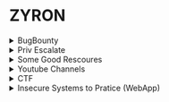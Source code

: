 # ZYRON
<details>
    <summary>BugBounty</summary>
    <li> <a href="https://www.hacksplaining.com/lessons">Hacksplaining</a></li>
    <li> <a href="https://pwning.owasp-juice.shop/">Pwning OWASP Juice Shop</a> </li>
    <li> <a href="https://www.bugcrowd.com/hackers/bugcrowd-university/">Bugcrowd University </a> </li>
    <li> <a href="https://application.security/free-application-security-training">Free-application-security-training </a> </li>
    <li> <a href="https://ckarande.gitbooks.io/owasp-nodegoat-tutorial/content/index.html">OWASP NodeGoat Tutorial </a> </li>
    <li> <a href="https://github.com/nahamsec/Resources-for-Beginner-Bug-Bounty-Hunters">Resources-for-Beginner-Bug-Bounty-Hunters </a> </li>
    <li> <a href="https://github.com/qazbnm456/awesome-web-security#readme">Awesome Web Security </a> </li>
    <li> <a href="https://medium.com/bugbountywriteup/tagged/bug-bounty">Info Sec Write Ups </a> </li>
    <li> <a href="https://www.hacker101.com/resources#2">Hacker101 Resources</a> </li>
    <li> <a href="https://owasp.org/www-project-top-ten/">Owasp Top10 </a> </li>
    <li> <a href="https://www.exploit-db.com/papers">ExploitDb Papers. </a> </li>
    <li> <a href="https://portswigger.net/research">PortSwigger Research </a> </li>
    <li> <a href="https://portswigger.net/daily-swig">PortSwigger Daily-Swig </a> </li>
    <li> <a href="https://www.acunetix.com/blog/articles/">Acunetix Articles </a> </li>
    <li> <a href="https://www.acunetix.com/blog/articles/server-side-request-forgery-vulnerability/">Acunetix|What is SSRF? </a> </li>
    <li> <a href="https://portswigger.net/daily-swig/prototype-pollution-the-dangerous-and-underrated-vulnerability-impacting-javascript-applications">PortSwigger      Prototype Pollution </a> </li>
    <li> <a href="https://gracefulsecurity.com/command-injection-the-good-the-bad-and-the-blind/">Command-injection-the-good-the-bad-and-the-blind </a> </li>
    <li> <a href="https://blog.0daylabs.com/2019/02/15/prototype-pollution-javascript/">Analysis and Exploitation of Prototype Pollution attacks </a> </li>
    <li> <a href="http://www.securityidiots.com/Web-Pentest">Security Idiots</a></li>
    <li> <a href="https://help.semmle.com/wiki/display/JS/JavaScript+queries">JavaScript queries </a> </li>
    <li> <a href="https://vulp3cula.gitbook.io/hackers-grimoire/">Hacker's Grimoire </a> </li>
    <li> <a href="https://github.com/reddelexc/hackerone-reports"> Bug Bounty Reports </a></li>
    <li> <a href="https://github.com/jhaddix/tbhm">The Bug Hunter's Methodology (TBHM) </a> </li>
    <li> <a href="https://defendtheweb.net/">Defend The Web </a> </li>
    <li> <a href="https://github.com/swisskyrepo/PayloadsAllTheThings">Payload All Things </a> </li>
    <li> <a href="https://web.stanford.edu/class/cs253/">Web Security course by Stanford University </a> </li>
    <li> <a href="https://owasp.org/www-project-web-security-testing-guide/assets/archive/OWASP_Testing_Guide_v4.pdf">Owasp Testing Guide </a> </li>
</details>

<details>
  <summary>Priv Escalate</summary>
    <li> <a href="https://www.hackingarticles.in/category/privilege-escalation/">Privilege Escalation Archives - Hacking Articles </a> </li>
    <li> <a href="https://payatu.com/guide-linux-privilege-escalation">A guide to Linux Privilege Escalation </a> </li>
    <li> <a href="https://sushant747.gitbooks.io/total-oscp-guide/content/privilege_escalation_-_linux.html">Privilege Escalation </a> </li>
    <li> <a href="https://highon.coffee/blog/linux-commands-cheat-sheet/">Linux Commands Cheat Sheet</a></li>
    <li> <a href="https://blog.g0tmi1k.com/2011/08/basic-linux-privilege-escalation/">Basic Linux Privilege Escalation </a> </li>
    <li> <a href="https://www.exploit-db.com/docs/42757">Windows & Linux Hak Yükseltme </a> </li>
    <li> <a href="https://www.mehmetince.net/linux-exploit-suggester-ile-linux-yetki-yukseltme-zafiyeti-tespiti/">Linux Exploit Suggester ile Yetki Yükseltme Zafiyeti Tespiti </a> </li>
    <li> <a href="https://medium.com/bugbountywriteup/privilege-escalation-in-windows-380bee3a2842">Privilege Escalation in Windows </a> </li>
    <li> <a href="https://ozdenercin.com/2019/06/28/derinlemesine-windows-privilege-escalation-yetki-yukseltmesi/">Derinlemesine Windows Priv Esc </a> </li>
    <li> <a href="https://www.fuzzysecurity.com/tutorials/16.html">Windows Privilege Escalation Fundamentals </a> </li>
    <li> <a href="https://medium.com/@rahmatnurfauzi/windows-privilege-escalation-scripts-techniques-30fa37bd194">Windows Privilege Escalation Scripts & Techniques </a> </li>
    <li> <a href="https://book.hacktricks.xyz/linux-unix/privilege-escalation">Linux Privilege Escalation </a> </li>
    <li> <a href="https://www.hackingarticles.in/linux-privilege-escalation-using-capabilities/">Linux Privilege Escalation using Capabilities</a> </li>
    <li> <a href="https://alpinesecurity.com/blog/empire-a-powershell-post-exploitation-tool/">Empire: A PowerShell Post-Exploitation Tool</a></li>
    <li> <a href="https://pentest.blog/windows-privilege-escalation-methods-for-pentesters/">Windows Privilege Escalation Methods for Pentesters </a></li>
</details>

<details>
    <summary>Some Good Rescoures</summary>
    <li> <a href="https://book.hacktricks.xyz/">HackTricks </a> </li>
    <li> <a href="https://incognitjoe.github.io/">IncognitJoe  </a> </li>
    <li> <a href="https://highon.coffee/">Penetration Testing && Security Research Blog </a> </li>
    <li> <a href="https://medium.com/bugbountywriteup/tagged/bug-bounty">Info Sec Write Ups </a> </li>
    <li> <a href="https://blog.g0tmi1k.com/">g0tm1k </a> </li>
    <li> <a href="https://0xsp.com/">0xsp</a> </li>
    <li> <a href="https://www.tutorialspoint.com/penetration_testing/index.htm">Penetration Testing </a></li>
    <li> <a href="https://resources.infosecinstitute.com/">InfoSec Resources </a> </li>
    <li> <a href="https://pentest.blog/">PentestBlog </a></li>
    <li> <a href="https://pentester.land/">Pentester Land </a> </li>
    <li> <a href="https://www.hackingarticles.in/">Hacking Articles </a> </li>
    <li> <a href="https://github.com/carpedm20/awesome-hacking#readme">Awesome Hacking</a></li>
    <li> <a href="https://github.com/sbilly/awesome-security#readme">Awesome Security </a></li>
    <li> <a href="https://www.wonderhowto.com/">Null Byte Blog </a> </li>
    <li> <a href="https://www.thecybermentor.com/">The Cyber Mentor Blog </a> </li>
    <li> <a href="https://sushant747.gitbooks.io/total-oscp-guide/content/">Sushant Total OSCP</a></li>
    <li> <a href="https://hackersploit.org/">Hackersploit Blog </a> </li>
    <li> <a href="https://guyinatuxedo.github.io/index.html">NightMare </a></li>
    <li> <a href="https://beginners.re/">Reverse engineering for beginners </a> </li>
    <li> <a href="https://www.youtube.com/playlist?list=PLLKT__MCUeix3O0DPbmuaRuR_4Hxo4m3G">Buffer Overflows Made Easy </a> </li>
    <li> <a href="https://prune2000.github.io/tools/pentest/">Pentesting Tools </a></li>
    <li> <a href="https://www.reddit.com/r/trsec/">Reddit TRsec </a></li> 
    <li> <a href="https://www.kitploit.com/">KitPloit </a></li>
    <li> <a href="https://pentestlab.blog/">PentestLab Blog </a></li>
    <li> <a href="https://blog.drhack.net/category/hacking/">Drhack Blog </a></li>
    <li> <a href="https://securiteam.com/">SecuriTeam><a/></li>
    <li> <a href="https://hackingpassion.com/">HakingPassion</a></li>
    <li> <a href="https://hacksland.net/">HacksLand</a></li>
    <li> <a href="https://thehackerblog.com/">The Hacker Blog </a></li>
    <li> <a href="https://ethicalhackingguru.com/">Ethical Hacking Guru </a></li>
    <li> <a href="http://www.anonhack.in/">AnonHack </a></li>
    <li> <a href="https://linux-dersleri.github.io/">Linux Dersleri </a></li>
</details>
 
 <details>
    <summary>Youtube Channels</summary>
    <li> <a href="https://www.youtube.com/channel/UCVeW9qkBjo3zosnqUbG7CFw">John Hammond </a> </li>
    <li> <a href="https://www.youtube.com/channel/UCa6eh7gCkpPo5XXUDfygQQA">Ippsec </a> </li>
    <li> <a href="https://www.youtube.com/channel/UClis21-nGFunHa9agc7Md_Q">Mehmet D.İnce </a> </li>
    <li> <a href="https://www.youtube.com/channel/UCpoyhjwNIWZmsiKNKpsMAQQ">VbScrub </a> </li>
    <li> <a href="https://www.youtube.com/channel/UC3s0BtrBJpwNDaflRSoiieQ">Hak5 </a> </li>
    <li> <a href="https://www.youtube.com/channel/UCCZDt7MuC3Hzs6IH4xODLBw">Naham Sec </a> </li>
    <li> <a href="https://www.youtube.com/channel/UCCkVMojdBWS-JtH7TliWkVg">GynvaelEN  </a> </li>
    <li> <a href="https://www.youtube.com/channel/UCnmAu7FF7LeoyTozrMVtTxQ"> Atil Samancioglu  </a> </li>
    <li> <a href="https://www.youtube.com/channel/UC0ArlFuFYMpEewyRBzdLHiw">Cyber Mentor </a> </li>
    <li> <a href="https://www.youtube.com/channel/UC0ZTPkdxlAKf-V33tqXwi3Q">HackerSploit </a> </li>
    <li> <a href="https://www.youtube.com/channel/UCL1Rp1QrhuRhl-sjP5KYwhw">Can Deger </a> </li>
    <li> <a href="https://www.youtube.com/channel/UCgTNupxATBfWmfehv21ym-g"> Null Bytes</a> </li>
    <li> <a href="https://www.youtube.com/channel/UClcE-kVhqyiHCcjYwcpfj9w">LiveOverflow </a> </li>
    <li> <a href="https://www.youtube.com/channel/UCqfqH-wq12WOm4QG4KiRisw"> Stephen Chapman  </a> </li>
    <li> <a href="https://www.youtube.com/channel/UCsBjURrPoezykLs9EqgamOA"> Fireship  </a> </li>
    <li> <a href="https://www.youtube.com/channel/UCwgKmJM4ZJQRJ-U5NjvR2dg"> commaai archive  </a> </li>
    <li> <a href="https://www.youtube.com/channel/UCGISJ8ZHkmIv1CaoHovK-Xw">/dev/null </a> </li>
    <li> <a href="https://www.youtube.com/channel/UCQN2DsjnYH60SFBIA6IkNwg"> STÖK  </a> </li>
    <li> <a href="https://www.youtube.com/channel/UCDqZyVCTwg9UyRWKgQ7Gizg"> Ceos3c  </a> </li>
    <li> <a href="https://www.youtube.com/channel/UCW6xlqxSY3gGur4PkGPEUeA"> Seytonic  </a> </li>
    <li> <a href="https://www.youtube.com/channel/UCK1Eb19myZZZp21laMcmoJg"> Gökhan Muharremoğlu  </a> </li>
    <li> <a href="https://www.youtube.com/channel/UCWdEtRBNhSKcjIS6xvIws3A"> krypt0mux  </a> </li>
    <li> <a href="https://www.youtube.com/channel/UCc1Pn7FxieMohCZFPYEbs7w"> Jake Wright  </a> </li>
    <li> <a href="https://www.youtube.com/channel/UCf93fPKwotph47H3_KDcRyg"> Kris Occhipinti  </a> </li>
    <li> <a href="https://www.youtube.com/channel/UCUB9vOGEUpw7IKJRoR4PK-A"> Murmus CTF  </a> </li>
    <li> <a href="https://www.youtube.com/channel/UCW6MNdOsqv2E9AjQkv9we7A">  PwnFunction </a> </li>    
    <li> <a href="https://www.youtube.com/channel/UCo1NHk_bgbAbDBc4JinrXww?pbjreload=101">BugCrowd</a></li>
    <li> <a href="https://www.youtube.com/channel/UCsgzmECky2Q9lQMWzDwMhYw">HakcerOne<a/></li>
    <li> <a href="https://www.youtube.com/user/Computerphile">Computerphile</a></li>
</details>

<details>
   <summary>CTF</summary>
   <li><a href="https://tryhackme.com/">Tryhackme</a></li>
   <li><a href="https://www.hackthebox.eu/home">Hackthebox</a></li>
   <li><a href="https://ctflearn.com/">Ctflearn </a></li>
   <li><a href="https://crackmes.one/"> Crackmes </a></li>
   <li><a href="https://www.vulnhub.com/"> Vulnhub </a></li>
   <li><a href="https://overthewire.org/wargames/"> Overthewhire </li>
   <li><a href="http://pwnable.kr/#"> Pwnable </a></li>
   <li><a href="https://www.root-me.org/?lang=en"> Root-me </a></li>
   <li><a href="https://www.enigmagroup.org/"> Enigma Group </a></li>
   <li><a href="https://ringzer0ctf.com/home"> RingZer0 </a></li>
   <li><a href="https://picoctf.com/"> PicoCtf </a></li>
   <li><a href="https://www.sjoerdlangkemper.nl/2018/12/19/practice-hacking-with-vulnerable-systems/"> practice-hacking-with-vulnerable-systems </a></li>
   <li><a href="https://captf.com/practice-ctf/"> CapCtf </a></li>
   <li><a href="https://fareedfauzi.github.io/ctfonline/"> Online CTF Websites</a></li>
   <li><a href="https://fareedfauzi.gitbook.io/practice-ctf-list/">Practice CTF List </a></li>
</details>
<details>
   <summary>Insecure Systems to Pratice (WebApp)</summary>
    <li><a href="https://github.com/digininja/DVWA">DAMN VULNERABLE WEB APPLICATION </a></li>
    <li><a href="https://github.com/OWASP/NodeGoat"> Owasp Node Goat</a></li>
    <li><a href="https://github.com/WebGoat/WebGoat"> WebGoat 8: A deliberately insecure Web Application</a></li>
    <li><a href="https://github.com/webpwnized/mutillidae"> OWASP Mutillidae II</a></li>
    <li><a href="https://github.com/s4n7h0/xvwa"> XVWA is a badly coded web application written in PHP/MySQL</a></li>
    <li><a href="https://github.com/bkimminich/juice-shop"> Owasp Juice Shop</a></li>
    <li><a href="https://www.vulnerablewebapps.org/"> List Of Vulnerable Web Apps</a></li>
    <li><a href="https://sechow.com/bricks/"> Owasp Bricks</a></li>
    <li><a href="https://github.com/cr0hn/vulnerable-node"> Vulnerable-Node</a></li>
    <li><a href="https://github.com/appsecco/dvna"> Damn Vulnerable NodeJS Application (DVNA)</a></li>
</details>

